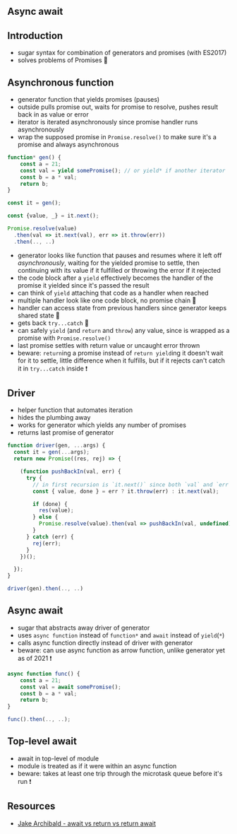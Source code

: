 ## Async await



## Introduction

- sugar syntax for combination of generators and promises (with ES2017)
- solves problems of Promises 🎉



## Asynchronous function

- generator function that yields promises (pauses)
- outside pulls promise out, waits for promise to resolve, pushes result back in as value or error
- iterator is iterated asynchronously since promise handler runs asynchronously
- wrap the supposed promise in `Promise.resolve()` to make sure it's a promise and always asynchronous

```javascript
function* gen() {
    const a = 21;
    const val = yield somePromise(); // or yield* if another iterator
    const b = a * val;
    return b;
}

const it = gen();

const {value, _} = it.next();

Promise.resolve(value)
  .then(val => it.next(val), err => it.throw(err))
  .then(.., ..)
```

- generator looks like function that pauses and resumes where it left off *asynchronously*, waiting for the yielded promise to settle, then continuing with its value if it fulfilled or throwing the error if it rejected
- the code block after a `yield` effectively becomes the handler of the promise it yielded since it's passed the result
- can think of `yield` attaching that code as a handler when reached
- multiple handler look like one code block, no promise chain 🎉
- handler can access state from previous handlers since generator keeps shared state 🎉
- gets back `try...catch` 🎉
- can safely `yield` (and `return` and `throw`) any value, since is wrapped as a promise with `Promise.resolve()`
- last promise settles with return value or uncaught error thrown
- beware: `return`ing a promise instead of `return yield`ing it doesn't wait for it to settle, little difference when it fulfills, but if it rejects can't catch it in `try...catch` inside ❗️



## Driver

- helper function that automates iteration
- hides the plumbing away
- works for generator which yields any number of promises
- returns last promise of generator

```javascript
function driver(gen, ...args) {
  const it = gen(...args);
  return new Promise((res, rej) => {

    (function pushBackIn(val, err) {
      try {
        // in first recursion is `it.next()` since both `val` and `err` are `undefined`
        const { value, done } = err ? it.throw(err) : it.next(val);

        if (done) {
          res(value);
        } else {
          Promise.resolve(value).then(val => pushBackIn(val, undefined), err => pushBackIn(undefined, err));
        }
      } catch (err) {
        rej(err);
      }
    })();

  });
}

driver(gen).then(.., ..)
```



## Async await

- sugar that abstracts away driver of generator
- uses `async function` instead of `function*` and `await` instead of `yield`(`*`)
- calls async function directly instead of driver with generator
- beware: can use async function as arrow function, unlike generator yet as of 2021 ❗️

```javascript
async function func() {
    const a = 21;
    const val = await somePromise();
    const b = a * val;
    return b;
}

func().then(.., ..);
```



## Top-level await

- await in top-level of module
- module is treated as if it were within an async function
- beware: takes at least one trip through the microtask queue before it's run ❗️



## Resources

- [Jake Archibald - await vs return vs return await](https://jakearchibald.com/2017/await-vs-return-vs-return-await/)